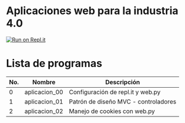 # Aplicaciones web para la industria 4.0
[![Run on Repl.it](https://repl.it/badge/github/salvadorhm/aplicaciones_web_i4.0)](https://repl.it/github/salvadorhm/aplicaciones_web_i4.0)

# Lista de programas

| No. | Nombre | Descripción |
| --- | --- | --- |
| 0 | aplicacion_00 | Configuración de repl.it y web.py |
| 1 | aplicacion_01 | Patrón de diseño MVC - controladores |
| 2 | aplicacion_02 | Manejo de cookies con web.py |
